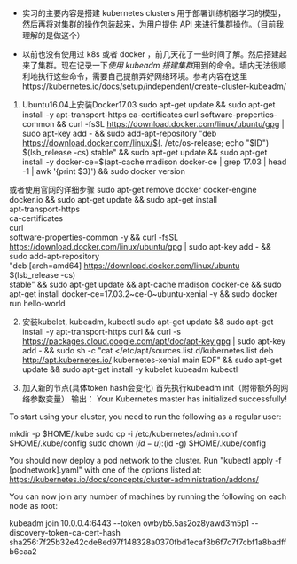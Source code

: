 * 实习的主要内容是搭建 kubernetes clusters 用于部署训练机器学习的模型，然后再将对集群的操作包装起来，为用户提供 API 来进行集群操作。（目前我理解的是做这个）

* 以前也没有使用过 k8s 或者 docker ，前几天花了一些时间了解。然后搭建起来了集群。现在记录一下*使用 kubeadm 搭建集群*用到的命令。墙内无法很顺利地执行这些命令，需要自己提前弄好网络环境。参考内容在这里https://kubernetes.io/docs/setup/independent/create-cluster-kubeadm/


1. Ubuntu16.04上安装Docker17.03
sudo apt-get update && sudo apt-get install -y apt-transport-https ca-certificates curl software-properties-common && curl -fsSL https://download.docker.com/linux/ubuntu/gpg | sudo apt-key add - && sudo add-apt-repository "deb https://download.docker.com/linux/$(. /etc/os-release; echo "$ID") $(lsb_release -cs) stable" && sudo apt-get update && sudo apt-get install -y docker-ce=$(apt-cache madison docker-ce | grep 17.03 | head -1 | awk '{print $3}') && sudo docker version

或者使用官网的详细步骤
sudo apt-get remove docker docker-engine docker.io && sudo apt-get update && sudo apt-get install \
    apt-transport-https \
    ca-certificates \
    curl \
    software-properties-common -y && curl -fsSL https://download.docker.com/linux/ubuntu/gpg | sudo apt-key add - && sudo add-apt-repository \
   "deb [arch=amd64] https://download.docker.com/linux/ubuntu \
   $(lsb_release -cs) \
   stable" && sudo apt-get update && apt-cache madison docker-ce && sudo apt-get install docker-ce=17.03.2~ce-0~ubuntu-xenial -y && sudo docker run hello-world

2. 安装kubelet, kubeadm, kubectl
sudo apt-get update && sudo apt-get install -y apt-transport-https curl && curl -s https://packages.cloud.google.com/apt/doc/apt-key.gpg | sudo apt-key add - && sudo sh -c "cat <<EOF >/etc/apt/sources.list.d/kubernetes.list
 deb http://apt.kubernetes.io/ kubernetes-xenial main
EOF" && sudo apt-get update && sudo apt-get install -y kubelet kubeadm kubectl

3. 加入新的节点(具体token hash会变化)
首先执行kubeadm init（附带额外的网络参数变量）
输出：
Your Kubernetes master has initialized successfully!

To start using your cluster, you need to run the following as a regular user:

  mkdir -p $HOME/.kube
  sudo cp -i /etc/kubernetes/admin.conf $HOME/.kube/config
  sudo chown $(id -u):$(id -g) $HOME/.kube/config

You should now deploy a pod network to the cluster.
Run "kubectl apply -f [podnetwork].yaml" with one of the options listed at:
  https://kubernetes.io/docs/concepts/cluster-administration/addons/

You can now join any number of machines by running the following on each node
as root:

  kubeadm join 10.0.0.4:6443 --token owbyb5.5as2oz8yawd3m5p1 --discovery-token-ca-cert-hash sha256:7f25b32e42cde8ed97f148328a0370fbd1ecaf3b6f7c7f7cbf1a8badffb6caa2
